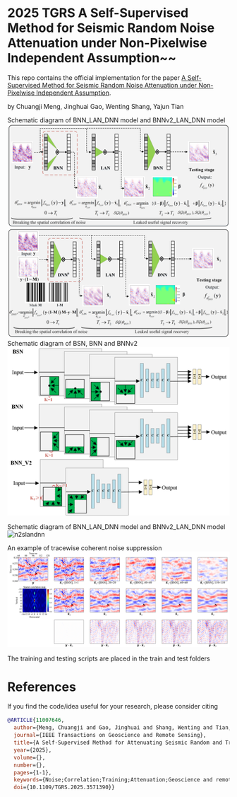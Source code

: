 # 2025 TGRS A Self-Supervised Method for Seismic Random Noise Attenuation under Non-Pixelwise Independent Assumption~~
 This repo contains the official implementation for the paper [A Self-Supervised Method for Seismic Random Noise Attenuation under Non-Pixelwise Independent Assumption](https://ieeexplore.ieee.org/abstract/document/11007646). 

by Chuangji Meng, Jinghuai Gao, Wenting Shang, Yajun Tian


Schematic diagram of BNN_LAN_DNN model and  BNNv2_LAN_DNN model
![bnnlandnn](assets/training_BNN.png)
![n2slandnn](assets/training_N2S.jpg)
Schematic diagram of BSN, BNN and  BNNv2
![bsnbnn](assets/BSN_BNN.png)

Schematic diagram of BNN_LAN_DNN model and  BNNv2_LAN_DNN model
![n2slandnn](assets/training_N2S.png)

An example of tracewise coherent noise suppression
![tracewise](assets/PK_BNNLANDN_bnnsize_v2_1.png)

The training and testing scripts are placed in the train and test folders

# References

If you find the code/idea useful for your research, please consider citing
```bib
@ARTICLE{11007646,
  author={Meng, Chuangji and Gao, Jinghuai and Shang, Wenting and Tian, Yajun},
  journal={IEEE Transactions on Geoscience and Remote Sensing}, 
  title={A Self-Supervised Method for Attenuating Seismic Random and Tracewise Coherent Noise under the Non-Pixelwise Independence Assumption}, 
  year={2025},
  volume={},
  number={},
  pages={1-1},
  keywords={Noise;Correlation;Training;Attenuation;Geoscience and remote sensing;Data mining;Artificial intelligence;Noise reduction;Deep learning;Supervised learning;Self-Supervised;Random Noise;Tracewise Coherent Noise;Non-Pixelwise Independent;Blind Neighborhood},
  doi={10.1109/TGRS.2025.3571390}}
```